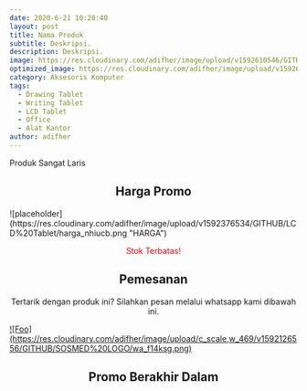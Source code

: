 ```yaml
---
date: 2020-6-21 10:20:40
layout: post
title: Nama Produk
subtitle: Deskripsi.
description: Deskripsi.
image: https://res.cloudinary.com/adifher/image/upload/v1592610546/GITHUB/LCD%20Tablet/thumbnail_f6x7rz.jpg
optimized_image: https://res.cloudinary.com/adifher/image/upload/v1592610546/GITHUB/LCD%20Tablet/thumbnail_f6x7rz.jpg
category: Aksesoris Komputer
tags:
  - Drawing Tablet
  - Writing Tablet
  - LCD Tablet
  - Office
  - Alat Kantor
author: adifher
---
```

Produk Sangat Laris

<h2 style="text-align: center;">
Harga Promo
</h2>
![placeholder](https://res.cloudinary.com/adifher/image/upload/v1592376534/GITHUB/LCD%20Tablet/harga_nhiucb.png "HARGA")
<P style="text-align: center; color: red;">
Stok Terbatas!
</P>

<h2 style="text-align: center;">
Pemesanan
</h2>
<P style="text-align: center;">
Tertarik dengan produk ini? Silahkan pesan melalui whatsapp kami dibawah ini.
</P>
<a href="https://wa.me/6283162914251?text=Saya%20tertarik%20untuk%20membeli%20LCD%20Tablet%20Untuk%20Menulis%20Dan%20Menggambar%208,5inch" rel="Order Via Whatsapp">![Foo](https://res.cloudinary.com/adifher/image/upload/c_scale,w_469/v1592126556/GITHUB/SOSMED%20LOGO/wa_f14ksg.png)</a>

<h2 style="text-align: center">Promo Berakhir Dalam</h2>
<p style="text-align: center; font-size: 70px; color:red;" id="adifcountdown"></p>
